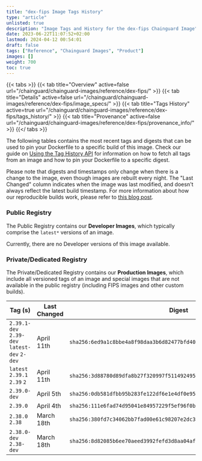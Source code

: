 ```yaml
---
title: "dex-fips Image Tags History"
type: "article"
unlisted: true
description: "Image Tags and History for the dex-fips Chainguard Image"
date: 2023-06-22T11:07:52+02:00
lastmod: 2024-04-12 00:54:01
draft: false
tags: ["Reference", "Chainguard Images", "Product"]
images: []
weight: 700
toc: true
---
```


{{< tabs >}}
{{< tab title="Overview" active=false url="/chainguard/chainguard-images/reference/dex-fips/" >}}
{{< tab title="Details" active=false url="/chainguard/chainguard-images/reference/dex-fips/image_specs/" >}}
{{< tab title="Tags History" active=true url="/chainguard/chainguard-images/reference/dex-fips/tags_history/" >}}
{{< tab title="Provenance" active=false url="/chainguard/chainguard-images/reference/dex-fips/provenance_info/" >}}
{{</ tabs >}}

The following tables contains the most recent tags and digests that can be used to pin your Dockerfile to a specific build of this image. Check our guide on [Using the Tag History API](/chainguard/chainguard-images/using-the-tag-history-api/) for information on how to fetch all tags from an image and how to pin your Dockerfile to a specific digest.

Please note that digests and timestamps only change when there is a change to the image, even though images are rebuilt every night. The "Last Changed" column indicates when the image was last modified, and doesn't always reflect the latest build timestamp. For more information about how our reproducible builds work, please refer to [this blog post](https://www.chainguard.dev/unchained/reproducing-chainguards-reproducible-image-builds).

### Public Registry
The Public Registry contains our **Developer Images**, which typically comprise the `latest*` versions of an image.

Currently, there are no Developer versions of this image available.

### Private/Dedicated Registry
The Private/Dedicated Registry contains our **Production Images**, which include all versioned tags of an image and special images that are not available in the public registry (including FIPS images and other custom builds).

| Tag (s)                                       | Last Changed | Digest                                                                    |
|-----------------------------------------------|--------------|---------------------------------------------------------------------------|
|  `2.39.1-dev` `2.39-dev` `latest-dev` `2-dev` | April 11th   | `sha256:6ed9a1c8bbe4a8f98daa3b6d82477bfd40be0c05fa30901e2b445fbfe100f8c3` |
|  `latest` `2.39.1` `2.39` `2`                 | April 11th   | `sha256:3d88780d89dfa8b27f320997f5114924951fd597fdbe0d085ffd61544ac54329` |
|  `2.39.0-dev`                                 | April 5th    | `sha256:0db581dfbb95b283fe122df6e1e4df0e95302ef2617612778d8bfed1dfe86835` |
|  `2.39.0`                                     | April 4th    | `sha256:111e6fad74d95041e84957229f5ef96f0bfa4ad78fa6cf45a5afbc6275cc4b22` |
|  `2.38.0` `2.38`                              | March 18th   | `sha256:380fd7c34062bb7fad00e61c98207e2dc30a53822e1cb1b738c63ed7639e12d5` |
|  `2.38.0-dev` `2.38-dev`                      | March 18th   | `sha256:8d82085b6ee70aeed3992fefd3d8aa04afb0f4cc6cfc5e5dc57cb9c63b5388e7` |


